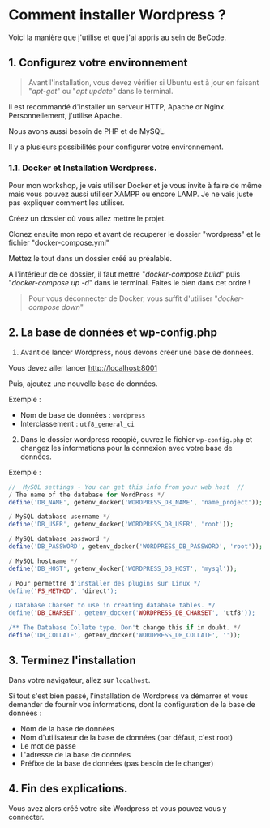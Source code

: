 # Comment installer Wordpress ?
Voici la manière que j'utilise et que j'ai appris au sein de BeCode.

## 1. Configurez votre environnement

> Avant l'installation, vous devez vérifier si Ubuntu est à jour en faisant "*apt-get*" ou "*apt update*" dans le terminal. 

Il est recommandé d'installer un serveur HTTP, Apache or Nginx. Personnellement, j'utilise Apache.

Nous avons aussi besoin de PHP et de MySQL.

Il y a plusieurs possibilités pour configurer votre environnement.

### 1.1. Docker et Installation Wordpress.

Pour mon workshop, je vais utiliser Docker et je vous invite à faire de même mais vous pouvez aussi utiliser XAMPP ou encore LAMP. Je ne vais juste pas expliquer comment les utiliser.

Créez un dossier où vous allez mettre le projet.

Clonez ensuite mon repo et avant de recuperer le dossier "wordpress" et le fichier "docker-compose.yml"

Mettez le tout dans un dossier créé au préalable.

A l'intérieur de ce dossier, il faut mettre "*docker-compose build*" puis "*docker-compose up -d*" dans le terminal. Faites le bien dans cet ordre !

> Pour vous déconnecter de Docker, vous suffit d'utiliser "*docker-compose down*"

## 2. La base de données et wp-config.php

1. Avant de lancer Wordpress, nous devons créer une base de données.

Vous devez aller lancer [http://localhost:8001](http://localhost:8001)

Puis, ajoutez une nouvelle base de données.

Exemple :

- Nom de base de données : `wordpress`
- Interclassement : `utf8_general_ci`

2. Dans le dossier wordpress recopié, ouvrez le fichier `wp-config.php` et changez les informations pour la connexion avec votre base de données. 

Exemple :

```php
//  MySQL settings - You can get this info from your web host  //
/ The name of the database for WordPress */
define('DB_NAME', getenv_docker('WORDPRESS_DB_NAME', 'name_project'));

/ MySQL database username */
define('DB_USER', getenv_docker('WORDPRESS_DB_USER', 'root'));

/ MySQL database password */
define('DB_PASSWORD', getenv_docker('WORDPRESS_DB_PASSWORD', 'root'));

/ MySQL hostname */
define('DB_HOST', getenv_docker('WORDPRESS_DB_HOST', 'mysql'));

/ Pour permettre d'installer des plugins sur Linux */
define('FS_METHOD', 'direct');

/ Database Charset to use in creating database tables. */
define('DB_CHARSET', getenv_docker('WORDPRESS_DB_CHARSET', 'utf8'));

/** The Database Collate type. Don't change this if in doubt. */
define('DB_COLLATE', getenv_docker('WORDPRESS_DB_COLLATE', ''));

```

## 3. Terminez l'installation

Dans votre navigateur, allez sur `localhost`.

Si tout s'est bien passé, l'installation de Wordpress va démarrer et vous demander de fournir vos informations, dont la configuration de la base de données :

- Nom de la base de données
- Nom d'utilisateur de la base de données (par défaut, c'est root)
- Le mot de passe
- L'adresse de la base de données
- Préfixe de la base de données (pas besoin de le changer)

## 4. Fin des explications.

Vous avez alors créé votre site Wordpress et vous pouvez vous y connecter.